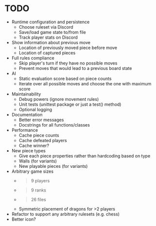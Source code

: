 # TODO

- Runtime configuration and persistence
	- Choose ruleset via Discord
	- Save/load game state to/from file
	- Track player stats on Discord
- Show information about previous move
	- Location of previously moved piece before move
	- Location of captured pieces
- Full rules compliance
	- Skip player's turn if they have no possible moves
	- Prevent moves that would lead to a previous board state
- AI
	- Static evaluation score based on piece counts
	- Iterate over all possible moves and choose the one with maximum score
- Maintainability
	- Debug powers (ignore movement rules)
	- Unit tests (unittest package or just a test() method)
	- Optional logging
- Documentation
	- Better error messages
	- Docstrings for all functions/classes
- Performance
	- Cache piece counts
	- Cache defeated players
	- Cache winner?
- New piece types
	- Give each piece properties rather than hardcoding based on type
	- Walls (for variants)
	- New playable pieces (for variants)
- Arbitrary game sizes
	- >9 players
	- >9 ranks
	- >26 files
	- Symmetric placement of dragons for >2 players
- Refactor to support any arbitrary rulesets (e.g. chess)
- Better icon?
